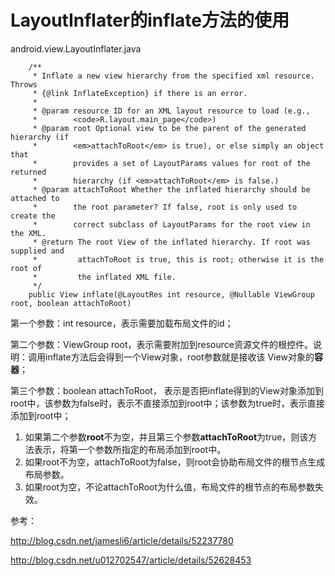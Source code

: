 
# LayoutInflater的inflate方法的使用
android.view.LayoutInflater.java

```
    /**
     * Inflate a new view hierarchy from the specified xml resource. Throws
     * {@link InflateException} if there is an error.
     * 
     * @param resource ID for an XML layout resource to load (e.g.,
     *        <code>R.layout.main_page</code>)
     * @param root Optional view to be the parent of the generated hierarchy (if
     *        <em>attachToRoot</em> is true), or else simply an object that
     *        provides a set of LayoutParams values for root of the returned
     *        hierarchy (if <em>attachToRoot</em> is false.)
     * @param attachToRoot Whether the inflated hierarchy should be attached to
     *        the root parameter? If false, root is only used to create the
     *        correct subclass of LayoutParams for the root view in the XML.
     * @return The root View of the inflated hierarchy. If root was supplied and
     *         attachToRoot is true, this is root; otherwise it is the root of
     *         the inflated XML file.
     */
    public View inflate(@LayoutRes int resource, @Nullable ViewGroup root, boolean attachToRoot)
```

第一个参数：int resource，表示需要加载布局文件的id；

第二个参数：ViewGroup root，表示需要附加到resource资源文件的根控件。说明：调用inflate方法后会得到一个View对象，root参数就是接收该 View对象的**容器**；

第三个参数：boolean attachToRoot， 表示是否把inflate得到的View对象添加到root中，该参数为false时，表示不直接添加到root中；该参数为true时，表示直接添加到root中；

1. 如果第二个参数**root**不为空，并且第三个参数**attachToRoot**为true，则该方法表示，将第一个参数所指定的布局添加到root中。
2. 如果root不为空，attachToRoot为false，则root会协助布局文件的根节点生成布局参数。
3. 如果root为空，不论attachToRoot为什么值，布局文件的根节点的布局参数失效。


参考：

http://blog.csdn.net/jamesli6/article/details/52237780

http://blog.csdn.net/u012702547/article/details/52628453